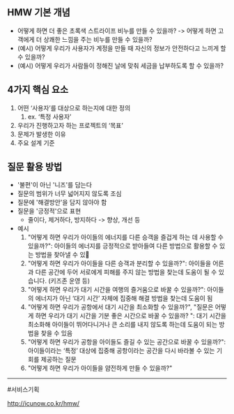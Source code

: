 ## HMW 기본 개념

-   어떻게 하면 더 좋은 초록색 스트라이프 비누를 만들 수 있을까? -> 어떻게 하면 고객에게 더 상쾌한 느낌을 주는 비누를 만들 수 있을까?
-   (예시) 어떻게 우리가 사용자가 계정을 만들 때 자신의 정보가 안전하다고 느끼게 할 수 있을까?
-   (예시) 어떻게 우리가 사람들이 정해진 날에 맞춰 세금을 납부하도록 할 수 있을까?


## 4가지 핵심 요소

1. 어떤 ‘사용자’를 대상으로 하는지에 대한 정의
	1. ex.  ‘특정 사용자’
2. 우리가 진행하고자 하는 프로젝트의 ‘목표’
3. 문제가 발생한 이유
4. 주요 설계 기준

## 질문 활용 방법
* '불편'이 아닌 '니즈'를 담는다
* 질문의 범위가 너무 넓어지지 않도록 조심
* 질문에 '해결방안'을 담지 않아야 함
* 질문을  '긍정적'으로 표현
	* 줄이다, 제거하다, 방지하다 -> 향상, 개선 등
* 예시
	1. "어떻게 하면 우리가 아이들의 에너지를 다른 승객을 즐겁게 하는 데 사용할 수 있을까?": 아이들의 에너지를 긍정적으로 받아들여 다른 방법으로 활용할 수 있는 방법을 찾아낼 수 있
	2. "어떻게 하면 우리가 아이들을 다른 승객과 분리할 수 있을까?": 아이들을 어른과 다른 공간에 두어 서로에게 피해를 주지 않는 방법을 찾는데 도움이 될 수 있습니다. (키즈존 운영 등)
	3. "어떻게 하면 우리가 대기 시간을 여행의 즐거움으로 바꿀 수 있을까?":  아이들의 에너지가 아닌 ‘대기 시간’ 자체에 집중해 해결 방법을 찾는데 도움이 됨
	4. "어떻게 하면 우리가 공항에서 대기 시간을 최소화할 수 있을까?", "질문은 어떻게 하면 우리가 대기 시간을 기분 좋은 시간으로 바꿀 수 있을까? ": 대기 시간을 최소화해 아이들이 뛰어다니거나 큰 소리를 내지 않도록 하는데 도움이 되는 방법을 찾을 수 있음
	5. "어떻게 하면 우리가 공항을 아이들도 즐길 수 있는 공간으로 바꿀 수 있을까?": 아이들이라는 ‘특정’ 대상에 집중해 공항이라는 공간을 다시 바라볼 수 있는 기회를 제공하는 질문
	6. "어떻게 하면 우리가 아이들을 얌전하게 만들 수 있을까?"

---

#서비스기획 

http://icunow.co.kr/hmw/